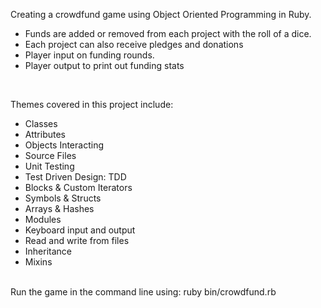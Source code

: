 
Creating a crowdfund game using Object Oriented Programming in Ruby.
<ul>
    <li>Funds are added or removed from each project with the roll of a dice.</li>
    <li>Each project can also receive pledges and donations</li>
    <li>Player input on funding rounds.</li>
    <li>Player output to print out funding stats</li>
</ul>
<br>

Themes covered in this project include:
<ul>
    <li>Classes</li>
    <li>Attributes</li>
    <li>Objects Interacting</li>
    <li>Source Files</li>
    <li>Unit Testing</li>
    <li>Test Driven Design: TDD</li>
    <li>Blocks & Custom Iterators</li>
    <li>Symbols & Structs</li>
    <li>Arrays & Hashes</li>
    <li>Modules</li>
    <li>Keyboard input and output</li>
    <li>Read and write from files</li>
    <li>Inheritance</li>
    <li>Mixins</li>
</ul>
<br>
Run the game in the command line using: ruby bin/crowdfund.rb